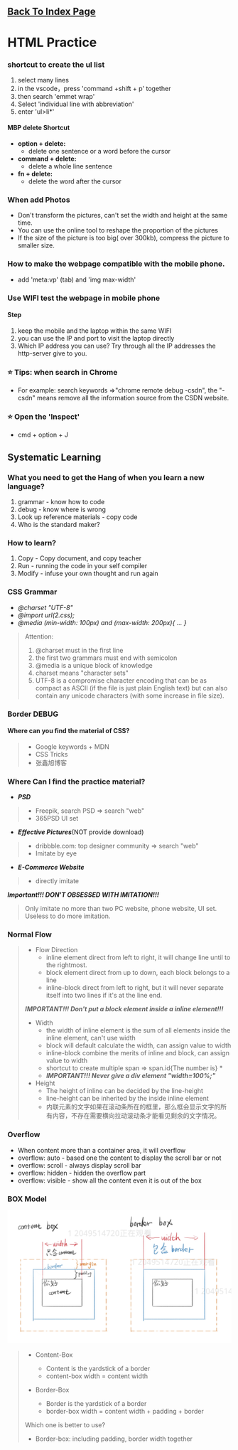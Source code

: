 ## [Back To Index Page](https://www.graceyutech.com/Yu-Blog/)
# HTML Practice
### shortcut to create the ul list
1. select  many lines
2. in the vscode，press 'command +shift + p' together
3. then search 'emmet wrap'
4. Select 'individual line with abbreviation'
5. enter  'ul>li*'

#### MBP delete Shortcut
* **option + delete:**
  * delete one sentence or a word before the cursor
* **command + delete:**
  * delete a whole line sentence
* **fn + delete:**
  * delete the word after the cursor


### When add Photos
* Don't transform the pictures, can't set the width and height at the same time.
* You can use the online tool to reshape the proportion of the pictures
* If the size of the picture is too big( over 300kb), compress the picture to smaller size.


### How to make the webpage compatible with the mobile phone.
* add 'meta:vp' (tab) and 'img max-width'

### Use WIFI test the webpage in mobile phone

#### Step
1. keep the mobile and the laptop within the same WIFI
2. you can use the IP and port to visit the laptop directly
3. Which IP address you can use? Try through all the IP addresses the http-server give to you.


### ⭐️ Tips: when search in Chrome
* For example: search keywords =>"chrome remote debug -csdn",  the "-csdn" means  remove all the information source from the CSDN website.

### ⭐️ Open the 'Inspect'
* cmd + option + J


## Systematic Learning
### What you need to get the Hang of when you learn a new language?
1. grammar - know how to code
2. debug - know where is wrong
3. Look up reference materials - copy code
4. Who is the standard maker?

### How to learn?
1. Copy - Copy document, and copy teacher
2. Run - running the code in your self compiler
3. Modify - infuse your own thought and run again


### CSS Grammar
* *@charset "UTF-8"*
* *@import url(2.css);*
* *@media (min-width: 100px) and (max-width: 200px){ ... }*


> Attention:
> 1. @charset must in the first line
> 2. the first two grammars must end with semicolon
> 3. @media is a unique block of knowledge
> 4. charset means  "character sets"
> 5. UTF-8 is a compromise character encoding that can be as compact as ASCII (if the file is just plain English text) but can also contain any unicode characters (with some increase in file size).


### Border DEBUG

#### Where can you find the material of CSS?
> * Google keywords + MDN
> * CSS Tricks
> * 张鑫旭博客

### Where Can I find the practice material?
* ***PSD***
> - Freepik, search PSD => search "web"
> - 365PSD UI set
* ***Effective Pictures***(NOT provide download)
> - dribbble.com: top designer community => search "web"
> - Imitate by eye
* ***E-Commerce Website***
> - directly imitate

***Important!!! DON'T OBSESSED WITH IMITATION!!!***
> Only imitate no more than two PC website, phone website, UI set. Useless to do more imitation.

### Normal Flow
> - Flow Direction
>   - inline element direct from left to right, it will change line until to the rightmost.
>   - block element direct from up to down, each block belongs to a line
>   - inline-block direct from left to right, but it will never separate itself into two lines if it's at the line end.
>
> ***IMPORTANT!!! Don't put a block element inside a inline element!!!***
> - Width
>   - the width of inline element is the sum of all elements inside the inline element, can't use width
>   - block will default calculate the width, can assign value to width
>   - inline-block combine the merits of inline and block, can assign value to width
>   - shortcut to create multiple span => span.id{The number is} *
>   - ***IMPORTANT!!! Never give a div element "width=100%;"***
> - Height
>   - The height of inline can be decided by the line-height
>   - line-height can be inherited by the inside inline element
>   - 内联元素的文字如果在滚动条所在的框里，那么框会显示文字的所有内容，不存在需要横向拉动滚动条才能看见剩余的文字情况。

###  Overflow
* When content more than a container area, it will overflow
* overflow: auto - based one the content to display the scroll bar or not
* overflow: scroll - always display scroll bar
* overflow: hidden - hidden the overflow part
* overflow: visible - show all the content even it is out of the box

### BOX Model
![Box Model](imgs/box.png)
> - Content-Box
>    - Content is the yardstick of a border
>    - content-box width = content width
>
> - Border-Box
>    - Border is the yardstick of a border
>    - border-box width = content width + padding + border
>
> Which one is better to use?
>  - Border-box: including padding, border width together


